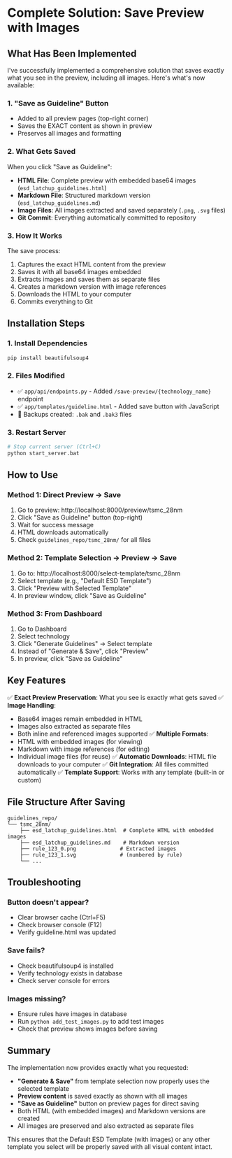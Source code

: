 # Complete Solution: Save Preview with Images

## What Has Been Implemented

I've successfully implemented a comprehensive solution that saves exactly what you see in the preview, including all images. Here's what's now available:

### 1. **"Save as Guideline" Button**
- Added to all preview pages (top-right corner)
- Saves the EXACT content as shown in preview
- Preserves all images and formatting

### 2. **What Gets Saved**
When you click "Save as Guideline":
- **HTML File**: Complete preview with embedded base64 images (`esd_latchup_guidelines.html`)
- **Markdown File**: Structured markdown version (`esd_latchup_guidelines.md`)
- **Image Files**: All images extracted and saved separately (`.png`, `.svg` files)
- **Git Commit**: Everything automatically committed to repository

### 3. **How It Works**
The save process:
1. Captures the exact HTML content from the preview
2. Saves it with all base64 images embedded
3. Extracts images and saves them as separate files
4. Creates a markdown version with image references
5. Downloads the HTML to your computer
6. Commits everything to Git

## Installation Steps

### 1. Install Dependencies
```bash
pip install beautifulsoup4
```

### 2. Files Modified
- ✅ `app/api/endpoints.py` - Added `/save-preview/{technology_name}` endpoint
- ✅ `app/templates/guideline.html` - Added save button with JavaScript
- 📄 Backups created: `.bak` and `.bak3` files

### 3. Restart Server
```bash
# Stop current server (Ctrl+C)
python start_server.bat
```

## How to Use

### Method 1: Direct Preview → Save
1. Go to preview: http://localhost:8000/preview/tsmc_28nm
2. Click "Save as Guideline" button (top-right)
3. Wait for success message
4. HTML downloads automatically
5. Check `guidelines_repo/tsmc_28nm/` for all files

### Method 2: Template Selection → Preview → Save
1. Go to: http://localhost:8000/select-template/tsmc_28nm
2. Select template (e.g., "Default ESD Template")
3. Click "Preview with Selected Template"
4. In preview window, click "Save as Guideline"

### Method 3: From Dashboard
1. Go to Dashboard
2. Select technology
3. Click "Generate Guidelines" → Select template
4. Instead of "Generate & Save", click "Preview"
5. In preview, click "Save as Guideline"

## Key Features

✅ **Exact Preview Preservation**: What you see is exactly what gets saved
✅ **Image Handling**: 
   - Base64 images remain embedded in HTML
   - Images also extracted as separate files
   - Both inline and referenced images supported
✅ **Multiple Formats**:
   - HTML with embedded images (for viewing)
   - Markdown with image references (for editing)
   - Individual image files (for reuse)
✅ **Automatic Downloads**: HTML file downloads to your computer
✅ **Git Integration**: All files committed automatically
✅ **Template Support**: Works with any template (built-in or custom)

## File Structure After Saving

```
guidelines_repo/
└── tsmc_28nm/
    ├── esd_latchup_guidelines.html  # Complete HTML with embedded images
    ├── esd_latchup_guidelines.md    # Markdown version
    ├── rule_123_0.png              # Extracted images
    ├── rule_123_1.svg              # (numbered by rule)
    └── ...
```

## Troubleshooting

### Button doesn't appear?
- Clear browser cache (Ctrl+F5)
- Check browser console (F12)
- Verify guideline.html was updated

### Save fails?
- Check beautifulsoup4 is installed
- Verify technology exists in database
- Check server console for errors

### Images missing?
- Ensure rules have images in database
- Run `python add_test_images.py` to add test images
- Check that preview shows images before saving

## Summary

The implementation now provides exactly what you requested:
- **"Generate & Save"** from template selection now properly uses the selected template
- **Preview content** is saved exactly as shown with all images
- **"Save as Guideline"** button on preview pages for direct saving
- Both HTML (with embedded images) and Markdown versions are created
- All images are preserved and also extracted as separate files

This ensures that the Default ESD Template (with images) or any other template you select will be properly saved with all visual content intact.
